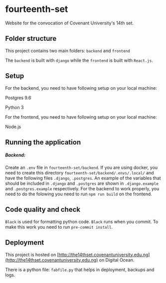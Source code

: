 # fourteenth-set
Website for the convocation of Covenant University's 14th set.

## Folder structure
This project contains two main folders: `backend` and `frontend`

The `backend` is built with `django` while the `frontend` is built with `React.js`.

## Setup
For the backend, you need to have following setup on your local machine:

Postgres 9.6

Python 3

For the frontend, you need to have following setup on your local machine:

Node.js

## Running the application
##### Backend: 
Create an `.env` file in `fourteenth-set/backend`.
If you are using docker, you need to create this directory `fourteenth-set/backend/.envs/.local/` and have the following files `.django`, `.postgres`. An example of the variables that should be included in `.django` and `.postgres` are shown in `.django.example` and `.postgres.example` respectively.
For the backend to work properly, you need to do the folowing you need to run `npm run build` on the frontend.

## Code quality and check
`Black` is used for formatting python code. `Black` runs when you commit. To make this work you need to run `pre-commit install`.

## Deployment 
This project is hosted on [http://the14thset.covenantuniversity.edu.ng](http://the14thset.covenantuniversity.edu.ng) on Digital Ocean.

There is a python file: `fabfile.py` that helps in deployment, backups and logs.
